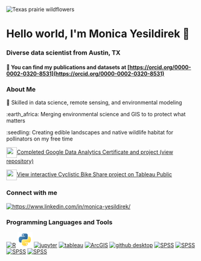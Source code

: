 <p align="left">
<img src="https://github.com/user-attachments/assets/4d0e9b49-bfed-41f6-8445-590a1614c9e6" alt="Texas prairie wildflowers" width="800" height="200"/> 
</p>

<h1 align="left">Hello world, I'm Monica Yesildirek 👋 </h1>
<h3 align="left">Diverse data scientist from Austin, TX</h3>
<h4 align="left">

📝 You can find my publications and datasets at [https://orcid.org/0000-0002-0320-8531](https://orcid.org/0000-0002-0320-8531)

<h3 align="left">About Me</h3>

:large_blue_diamond: Skilled in data science, remote sensing, and environmental modeling
</p>
:earth_africa: Merging environmental science and GIS to to protect what matters
</p>
:seedling: Creating edible landscapes and native wildlife habitat for pollinators on my free time
</p>
<a href="https://github.com/monica-yesildirek/Bike-Share" target="blank">
<img src="https://cdn1.iconfinder.com/data/icons/google-s-logo/150/Google_Icons-09-512.png"width="28" height="28" align="center"/>Completed Google Data Analytics Certificate and project (view repository)</a>
</p>
<a href="https://public.tableau.com/app/profile/monica.yesildirek/viz/CyclisticBikeShare_16538424597080/Cyclistic" target="blank">
<img src="https://pbs.twimg.com/profile_images/1268207088683020288/d9agkn4h_400x400.jpg"width="28" height="28" align="center"/>View interactive Cyclistic Bike Share project on Tableau Public</a>

</h4>
<h3 align="left">Connect with me</h3>
<p align="left">
<a href="https://www.linkedin.com/in/monica-yesildirek/" target="blank"><img align="center" src="https://www.edigitalagency.com.au/wp-content/uploads/Linkedin-logo-png.png" alt="https://www.linkedin.com/in/monica-yesildirek/" height="30" width="120" /></a>
</p>

<h3 align="left">Programming Languages and Tools</h3>
<p align="left"> 
<a href="https://cran.r-project.org/bin/windows/base/" target="blank">
<img src="https://www.r-project.org/logo/Rlogo.png" alt="R" width="48" height="38"/></a>
<a href="https://www.python.org/downloads/" target="blank">
<img src="https://raw.githubusercontent.com/devicons/devicon/master/icons/python/python-original.svg" alt="python" width="40" height="40"/></a>
<a href="https://jupyter.org/" target="blank">
<img src="https://upload.wikimedia.org/wikipedia/commons/3/38/Jupyter_logo.svg" alt="jupyter" width="40" height="40"/></a>
<a href="https://www.tableau.com/products/cloud-bi" target="blank">
<img src="https://pbs.twimg.com/profile_images/1268207088683020288/d9agkn4h_400x400.jpg" alt="tableau" width="47" height="47"/></a>
<a href="https://www.esri.com/en-us/arcgis/products/arcgis-pro/overview" target="blank">
<img src="https://github.com/user-attachments/assets/851bb788-2fa4-4140-a87a-76a7ef2969a1" alt="ArcGIS" width="40" height="40"/></a>
<a href="https://desktop.github.com/" target="blank">
<img src="https://upload.wikimedia.org/wikipedia/commons/thumb/a/ae/Github-desktop-logo-symbol.svg/1024px-Github-desktop-logo-symbol.svg.png" alt="github desktop" alt="Git" width="40" height="40"/></a>
<a href="https://www.ibm.com/analytics/spss-statistics-software" target="blank">
<img src="https://upload.wikimedia.org/wikipedia/commons/thumb/e/ea/Logo_SPSS.png/640px-Logo_SPSS.png" alt="SPSS" width="40" height="40"/></a>
<a href="https://www.postgresql.org/" target="blank">
<img src="https://upload.wikimedia.org/wikipedia/commons/thumb/2/29/Postgresql_elephant.svg/640px-Postgresql_elephant.svg.png" alt="SPSS" width="40" height="40"/></a>
<a href="https://www.dask.org/" target="blank">
<img src="https://github.com/user-attachments/assets/b093dc2c-edb6-4f6a-b5ea-2d38e48514d9" alt="SPSS" width="40" height="40"/></a>
<a href="https://earthengine.google.com" target="blank">
<img src="https://earthengine.google.com/static/images/earth-engine-logo.png" alt="SPSS" width="40" height="40"/></a></p>

